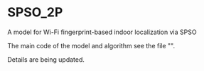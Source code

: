 # SPSO_2P
A model for Wi-Fi fingerprint-based indoor localization via SPSO

The main code of the model and algorithm see the file "".

Details are being updated.
